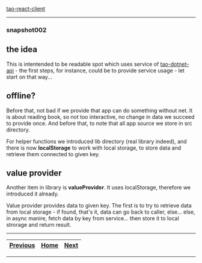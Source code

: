 [tao-react-client](https://github.com/noviKorisnik/tao-react-client#readme)
___
### snapshot002
## the idea
This is intentended to be readable spot which uses service of [tao-dotnet-api](https://github.com/noviKorisnik/tao-dotnet-api#readme) - the first steps, for instance, could be to provide service usage - let start on that way...
## offline?
Before that, not bad if we provide that app can do something without net. It is about reading book, so not too interactive, no change in data we succeed to provide once. And before that, to note that all app source we store in src directory.

For helper functions we introduced lib directory (real library indeed), and there is now **localStorage** to work with local storage, to store data and retrieve them connected to given key.
## value provider
Another item in library is **valueProvider**. It uses localStorage, therefore we introduced it already.

Value provider provides data to given key. The first is to try to retrieve data from local storage - if found, that's it, data can go back to caller, else... else, in async manire, fetch data by key from service... then store it to local strorage and return result.
___
| [Previous](https://github.com/noviKorisnik/tao-react-client/tree/snapshot001#readme) | [Home](https://github.com/noviKorisnik/tao-react-client#readme) | [Next](https://github.com/noviKorisnik/tao-react-client/tree/snapshot003#readme) |
| :-: | :-: | :-: |
___
